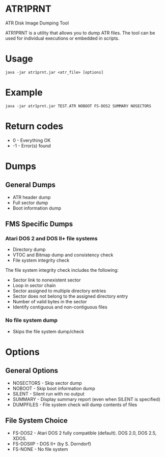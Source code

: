 # ATR1PRNT
ATR Disk Image Dumping Tool

ATR1PRNT is a utility that allows you to dump ATR files. The tool can
be used for individual executions or embedded in scripts.

# Usage
    java -jar atr1prnt.jar <atr_file> [options]

# Example
    java -jar atr1prnt.jar TEST.ATR NOBOOT FS-DOS2 SUMMARY NOSECTORS

# Return codes

*  0 - Everything OK
* -1 - Error(s) found

# Dumps

## General Dumps

* ATR header dump
* Full sector dump
* Boot information dump

## FMS Specific Dumps

### Atari DOS 2 and DOS II+ file systems

 * Directory dump
 * VTOC and Bitmap dump and consistency check
 * File system integrity check
 
The file system integrity check includes the following:

 * Sector link to nonexistent sector
 * Loop in sector chain
 * Sector assigned to multiple directory entries
 * Sector does not belong to the assigned directory entry
 * Number of valid bytes in the sector
 * Identify contiguous and non-contiguous files

### No file system dump

 * Skips the file system dump/check

# Options

## General Options

* NOSECTORS - Skip sector dump
* NOBOOT - Skip boot information dump
* SILENT - Silent run with no output
* SUMMARY - Display summary report (even when SILENT is specified)
* DUMPFILES - File system check will dump contents of files

## File System Choice

* FS-DOS2 - Atari DOS 2 fully compatible (default). DOS 2.0, DOS 2.5, XDOS.
* FS-DOSIIP - DOS II+ (by S. Dorndorf)
* FS-NONE - No file system
